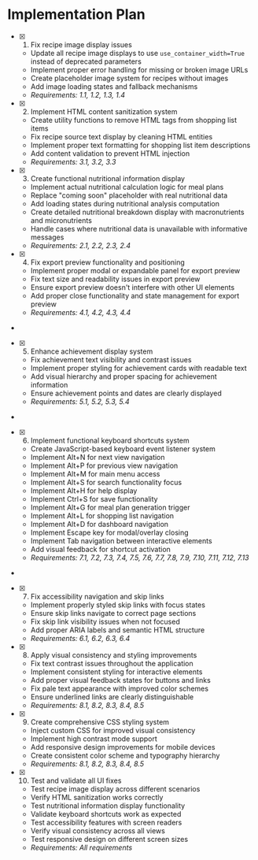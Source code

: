# Implementation Plan

- [x] 1. Fix recipe image display issues




  - Update all recipe image displays to use `use_container_width=True` instead of deprecated parameters
  - Implement proper error handling for missing or broken image URLs
  - Create placeholder image system for recipes without images
  - Add image loading states and fallback mechanisms
  - _Requirements: 1.1, 1.2, 1.3, 1.4_

- [x] 2. Implement HTML content sanitization system







  - Create utility functions to remove HTML tags from shopping list items
  - Fix recipe source text display by cleaning HTML entities
  - Implement proper text formatting for shopping list item descriptions
  - Add content validation to prevent HTML injection
  - _Requirements: 3.1, 3.2, 3.3_

- [x] 3. Create functional nutritional information display





  - Implement actual nutritional calculation logic for meal plans
  - Replace "coming soon" placeholder with real nutritional data
  - Add loading states during nutritional analysis computation
  - Create detailed nutritional breakdown display with macronutrients and micronutrients
  - Handle cases where nutritional data is unavailable with informative messages
  - _Requirements: 2.1, 2.2, 2.3, 2.4_

- [x] 4. Fix export preview functionality and positioning



  - Implement proper modal or expandable panel for export preview
  - Fix text size and readability issues in export preview
  - Ensure export preview doesn't interfere with other UI elements
  - Add proper close functionality and state management for export preview
  - _Requirements: 4.1, 4.2, 4.3, 4.4_
-

- [x] 5. Enhance achievement display system

  - Fix achievement text visibility and contrast issues
  - Implement proper styling for achievement cards with readable text
  - Add visual hierarchy and proper spacing for achievement information
  - Ensure achievement points and dates are clearly displayed
  - _Requirements: 5.1, 5.2, 5.3, 5.4_
-

- [x] 6. Implement functional keyboard shortcuts system




  - Create JavaScript-based keyboard event listener system
  - Implement Alt+N for next view navigation
  - Implement Alt+P for previous view navigation
  - Implement Alt+M for main menu access
  - Implement Alt+S for search functionality focus
  - Implement Alt+H for help display
  - Implement Ctrl+S for save functionality
  - Implement Alt+G for meal plan generation trigger
  - Implement Alt+L for shopping list navigation
  - Implement Alt+D for dashboard navigation
  - Implement Escape key for modal/overlay closing
  - Implement Tab navigation between interactive elements
  - Add visual feedback for shortcut activation
  - _Requirements: 7.1, 7.2, 7.3, 7.4, 7.5, 7.6, 7.7, 7.8, 7.9, 7.10, 7.11, 7.12, 7.13_
-

- [x] 7. Fix accessibility navigation and skip links




  - Implement properly styled skip links with focus states
  - Ensure skip links navigate to correct page sections
  - Fix skip link visibility issues when not focused
  - Add proper ARIA labels and semantic HTML structure
  - _Requirements: 6.1, 6.2, 6.3, 6.4_

- [x] 8. Apply visual consistency and styling improvements





  - Fix text contrast issues throughout the application
  - Implement consistent styling for interactive elements
  - Add proper visual feedback states for buttons and links
  - Fix pale text appearance with improved color schemes
  - Ensure underlined links are clearly distinguishable
  - _Requirements: 8.1, 8.2, 8.3, 8.4, 8.5_

- [x] 9. Create comprehensive CSS styling system








  - Inject custom CSS for improved visual consistency
  - Implement high contrast mode support
  - Add responsive design improvements for mobile devices
  - Create consistent color scheme and typography hierarchy
  - _Requirements: 8.1, 8.2, 8.3, 8.4, 8.5_

- [x] 10. Test and validate all UI fixes




  - Test recipe image display across different scenarios
  - Verify HTML sanitization works correctly
  - Test nutritional information display functionality
  - Validate keyboard shortcuts work as expected
  - Test accessibility features with screen readers
  - Verify visual consistency across all views
  - Test responsive design on different screen sizes
  - _Requirements: All requirements_